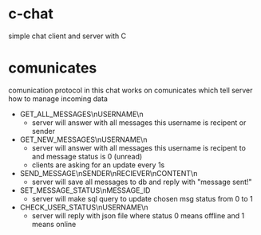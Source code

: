 # c-chat
simple chat client and server with C

# comunicates
comunication protocol in this chat works on comunicates which tell server how to manage incoming data
- GET_ALL_MESSAGES\nUSERNAME\n
  - server will answer with all messages this username is recipent or sender
- GET_NEW_MESSAGES\nUSERNAME\n
  - server will answer with all messages this username is recipent to and message status is 0 (unread)
  - clients are asking for an update every 1s
- SEND_MESSAGE\nSENDER\nRECIEVER\nCONTENT\n
  - server will save all messages to db and reply with "message sent!"
- SET_MESSAGE_STATUS\nMESSAGE_ID
  - server will make sql query to update chosen msg status from 0 to 1
- CHECK_USER_STATUS\nUSERNAME\n
  - server will reply with json file where status 0 means offline and 1 means online
